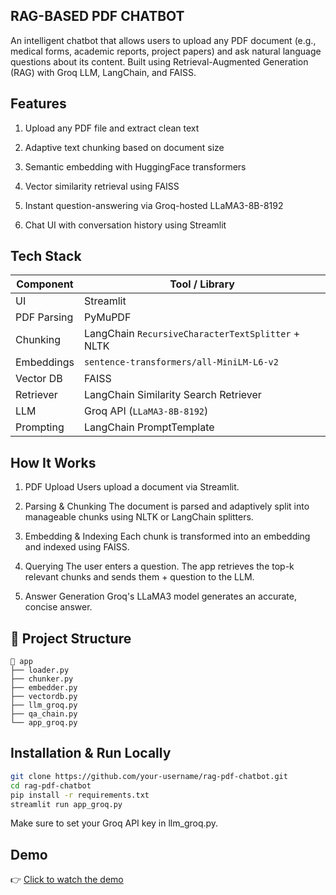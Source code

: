 ## RAG-BASED PDF CHATBOT
An intelligent chatbot that allows users to upload any PDF document (e.g., medical forms, academic reports, project papers) and ask natural language questions about its content. Built using Retrieval-Augmented Generation (RAG) with Groq LLM, LangChain, and FAISS.

 ## Features

1) Upload any PDF file and extract clean text

2) Adaptive text chunking based on document size

3) Semantic embedding with HuggingFace transformers

4) Vector similarity retrieval using FAISS

5) Instant question-answering via Groq-hosted LLaMA3-8B-8192

6) Chat UI with conversation history using Streamlit


## Tech Stack

| Component   | Tool / Library                                   |
|-------------|--------------------------------------------------|
| UI          | Streamlit                                        |
| PDF Parsing | PyMuPDF                                          |
| Chunking    | LangChain `RecursiveCharacterTextSplitter` + NLTK |
| Embeddings  | `sentence-transformers/all-MiniLM-L6-v2`         |
| Vector DB   | FAISS                                            |
| Retriever   | LangChain Similarity Search Retriever            |
| LLM         | Groq API (`LLaMA3-8B-8192`)                      |
| Prompting   | LangChain PromptTemplate                         |


## How It Works

1) PDF Upload
Users upload a document via Streamlit.

2) Parsing & Chunking
The document is parsed and adaptively split into manageable chunks using NLTK or LangChain splitters.

3) Embedding & Indexing
Each chunk is transformed into an embedding and indexed using FAISS.

4) Querying
The user enters a question. The app retrieves the top-k relevant chunks and sends them + question to the LLM.

5) Answer Generation
Groq's LLaMA3 model generates an accurate, concise answer.

## 📂 Project Structure

```text
📂 app
├── loader.py         
├── chunker.py        
├── embedder.py       
├── vectordb.py       
├── llm_groq.py       
├── qa_chain.py       
└── app_groq.py       
```



## Installation & Run Locally

```bash
git clone https://github.com/your-username/rag-pdf-chatbot.git
cd rag-pdf-chatbot
pip install -r requirements.txt
streamlit run app_groq.py
```
Make sure to set your Groq API key in llm_groq.py.

##  Demo

👉 [Click to watch the demo](https://github.com/user-attachments/assets/e061625a-4bf4-4dfa-b130-0eafacf64082)

